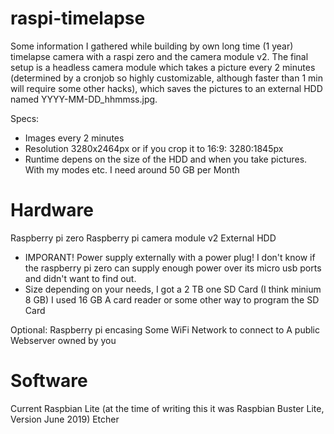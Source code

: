 # raspi-timelapse
Some information I gathered while building by own long time (1 year) timelapse camera with a raspi zero and the camera module v2.
The final setup is a headless camera module which takes a picture every 2 minutes (determined by a cronjob so highly customizable, although faster than 1 min will require some other hacks), which saves the pictures to an external HDD named YYYY-MM-DD_hhmmss.jpg.

Specs:
  - Images every 2 minutes
  - Resolution 3280x2464px or if you crop it to 16:9: 3280:1845px
  - Runtime depens on the size of the HDD and when you take pictures. With my modes etc. I need around 50 GB per Month 
  

# Hardware
Raspberry pi zero
Raspberry pi camera module v2
External HDD
 - IMPORANT! Power supply externally with a power plug! I don't know if the raspberry pi zero can supply enough power over its micro usb ports and didn't want to find out. 
 - Size depending on your needs, I got a 2 TB one
SD Card (I think minium 8 GB) I used 16 GB
A card reader or some other way to program the SD Card
 
Optional:
Raspberry pi encasing
Some WiFi Network to connect to 
A public Webserver owned by you

# Software
Current Raspbian Lite (at the time of writing this it was Raspbian Buster Lite, Version June 2019)
Etcher 
